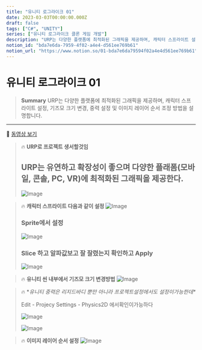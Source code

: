 ```yaml
---
title: "유니티 로그라이크 01"
date: 2023-03-03T00:00:00.000Z
draft: false
tags: ["C#", "UNITY"]
series: ["유니티 로그라이크 클론 게임 개발"]
description: "URP는 다양한 플랫폼에 최적화된 그래픽을 제공하며, 캐릭터 스프라이트 설정, 기즈모 크기 변경, 중력 설정 및 이미지 레이어 순서 조정 방법을 설명합니다."
notion_id: "bda7e6da-7959-4f02-a4e4-d561ee769b61"
notion_url: "https://www.notion.so/01-bda7e6da79594f02a4e4d561ee769b61"
---
```


# 유니티 로그라이크 01

> **Summary**
> URP는 다양한 플랫폼에 최적화된 그래픽을 제공하며, 캐릭터 스프라이트 설정, 기즈모 크기 변경, 중력 설정 및 이미지 레이어 순서 조정 방법을 설명합니다.

---

🎥 [동영상 보기](https://www.youtube.com/watch?v=qOTbP9ciJ88&list=PLO-mt5Iu5TeZF8xMHqtT_DhAPKmjF6i3x&index=2)

> 🔥 **URP로 프로젝트 생서할것임**
> ## URP는 유연하고 확장성이 좋으며 다양한 플래폼(모바일, 콘솔, PC, VR)에 최적화된 그래픽을 제공한다.
>
> ![Image](https://prod-files-secure.s3.us-west-2.amazonaws.com/09ccd4d5-876c-4bba-bbdf-cc77a0a11257/35c3d80f-0fa9-4f11-9d82-30eda46f6e45/Untitled.png?X-Amz-Algorithm=AWS4-HMAC-SHA256&X-Amz-Content-Sha256=UNSIGNED-PAYLOAD&X-Amz-Credential=ASIAZI2LB466VAT3BZL4%2F20250724%2Fus-west-2%2Fs3%2Faws4_request&X-Amz-Date=20250724T102238Z&X-Amz-Expires=3600&X-Amz-Security-Token=IQoJb3JpZ2luX2VjEAIaCXVzLXdlc3QtMiJHMEUCIQCz3pL84Nd8GUDKWeZVeFpF7lipqO1mQVvwekPjxDRTDAIgDP5tFXGBIMwNUv3JiFatcdaemAuKRuwUBKGZ5fiXGpcq%2FwMIKhAAGgw2Mzc0MjMxODM4MDUiDNjTYtWmsCbTCs8gCCrcA1T2FPlfUzNS2FwKu%2Bg%2FjwMsTDRGkjXSNQ1rEPwxJlR7%2FbevHWRjIq4g9cXUsPgNdCpfXZWT4tevjijoXJz%2BQwoq38iDC%2FGEzfnni5vtCJ1BN5yNn02z9gafQ8yYqTvKlDIMKS0Fd0kDXNzMauG8Ng%2BMv3d2IC06T6jgAfRG7maViiTTDMx8LL7mN5brPFUB3DGu4trZoADgkC2PLJUQHpYQWbW6MKzIGNmZTFs8Hx4IVIT%2F52yjDWV%2BQ1cxJZxyHz3oQhx0n9HjcYpu4QN7uS%2FLb4A64e27J%2BWGEePpFR%2BION0IYqFXRM%2BGhOkf8nEyIMI%2B5fyuoFgS3VzwNT0ukWixEmmm1FvVbBEtKsnBiwaSQfIlV%2FAzlnKlHtmKznGxdMCpyK2GNz4%2FJ20plVp3obVm%2BEsfKN%2Fz80FUpUNSvWPJa6vetH1rZq91aLjYLWhjzuehqgrWKyf0PgfV%2Bxf7iIR7SjM%2BF1QM2PmL4XRuH592VSHA7jGZICZmrknN5YYxAbPd2OdicwUiV2AC5tJ3QcRZsyi%2FsfV6TyiPHU2wA8CAt%2B3rHZhG3RIlkyMx0CMN6okOXoayXryJeQPP7RTSk78%2BMusEBawYVOFuCEPM9M9RdxREWJ7yxqIxCi6pMJ72h8QGOqUBs4Ad6yE0jK4xGlMUjVwfK%2BsJjYiKoT6RpE3Tq7FPbDDJV76CgTpHoqImlj7n7Sgm5MiukE%2FeqM3pZVATaW6ZEoANyQ6Y7roFBZkJ5AeNZ07uTEM2p331oQXt%2FyF1Jf3kK3E0%2FTfrIxNf3Q42mK6upx8hlJ9GGdiL5M8jPKKjTga9S%2FDxDALcQxk%2FeVOJeoghzt%2FA5G1%2F9qP2aCKgVT9n%2B1%2FZVWUg&X-Amz-Signature=05b6a1102974f30c7e16e778b2a142b1cdb64bc0bd0a5195c6b08c061d63099c&X-Amz-SignedHeaders=host&x-amz-checksum-mode=ENABLED&x-id=GetObject)
>
>

> 🔥 **캐릭터 스프라이트 다음과 같이 설정**
> ![Image](https://prod-files-secure.s3.us-west-2.amazonaws.com/09ccd4d5-876c-4bba-bbdf-cc77a0a11257/64d41d2b-e63f-450c-b5d6-54f0d117d964/Untitled.png?X-Amz-Algorithm=AWS4-HMAC-SHA256&X-Amz-Content-Sha256=UNSIGNED-PAYLOAD&X-Amz-Credential=ASIAZI2LB466RVGL4Z25%2F20250724%2Fus-west-2%2Fs3%2Faws4_request&X-Amz-Date=20250724T102239Z&X-Amz-Expires=3600&X-Amz-Security-Token=IQoJb3JpZ2luX2VjEAIaCXVzLXdlc3QtMiJGMEQCIEDdois4NSbIdooYGy5Nugt%2B9iUVsAN5DKynYgGk5s3%2BAiBATYK40AeWQl0JdLmsrq%2FLFdkCMFdRcfx3dMn79%2B6ZfSr%2FAwgqEAAaDDYzNzQyMzE4MzgwNSIMvRRq%2BO%2FEhbVyFMtNKtwDuLoY9ThpV4Ljs8yjP6QPEa4PzU63g66ITwrbaEref6cSpjNcx9YhkK5Ugo7GvuGpl4xjtrbEWcCF7RjohYaYjQiQ9rcqrK8j%2BaSj92pcIvTLSLxh%2F3vMuXCoFuWwN%2BN3H%2BgJ4Dax%2B2FhC%2FajrLp5Ah0iCXBkKC7KjV%2B0OelKENXbR3xU%2Bdw2xQ%2B8UaLxJjfzLQIz9OD2jYS%2BjannCKqkAKN22e9ovngbo5HJYpg4X2fLNSWtYWNl8knNKZgIqRMDxF8dcsqdte0rFKSXyUFuHxEszN1POX3QGnEI%2BrHxN9JgGT7hcf%2FpatVveTm9a6dJ3QNIds%2F1D0sXk58dbfdq%2BTBl78jj9vUMdn6dnNC5yqbwEPHo4%2BAHzWkXbD2rSBv4703maI5fQH%2BFySckufuSa5wLA2mDnHS3uQIHyK8GLLFb3UG%2BCLuOYYgFzO9fpqm5%2FoKZH4Ut6NnWYmy9lnrDMKp1FOGZKgRBzCljtAvs2LBq81a1dWYaMcNAi1AeNvxE04BR%2B2PpQRu3qgGQUrNIb9fLOYKgunfkiC1E4CUEMbCtU6be9r0Qg60XI%2FN28hz13ekbgOR8eA6Ku4tbBPiyfxwb3x9EQ2hxcnEUj6RE95aIoWgjMJLjiN2CHcow5vWHxAY6pgEUbLp9cJV2UH2ItyrStqHGxJz9J6oTmgV6874EhZ3X8BbqK%2BJaDAgvPQiins68sOCaWl1rHn3yVPqKlF1aQvvezJ1vlRihtRJjItiXlfAB%2FjaaO%2BMZuQkw0l1LkC2Y9i7c%2BYkO9%2FmmCTKgnq8N61uIyjBu%2B5W3TRSaoJibHWkxNN6oh1CbQ%2B%2FSobjiRVbs1SyNZ8iXVojt8%2FKZXErLk6qrfxTv7nQf&X-Amz-Signature=74db786760485db3976a593c6183f311d4a72f97da15bb54f8823d2229b6d9a5&X-Amz-SignedHeaders=host&x-amz-checksum-mode=ENABLED&x-id=GetObject)
>
> ### Sprite에서 설정
>
> ![Image](https://prod-files-secure.s3.us-west-2.amazonaws.com/09ccd4d5-876c-4bba-bbdf-cc77a0a11257/f0ae4573-1da0-4fa1-a001-e47b15cdc05b/Untitled.png?X-Amz-Algorithm=AWS4-HMAC-SHA256&X-Amz-Content-Sha256=UNSIGNED-PAYLOAD&X-Amz-Credential=ASIAZI2LB466RVGL4Z25%2F20250724%2Fus-west-2%2Fs3%2Faws4_request&X-Amz-Date=20250724T102239Z&X-Amz-Expires=3600&X-Amz-Security-Token=IQoJb3JpZ2luX2VjEAIaCXVzLXdlc3QtMiJGMEQCIEDdois4NSbIdooYGy5Nugt%2B9iUVsAN5DKynYgGk5s3%2BAiBATYK40AeWQl0JdLmsrq%2FLFdkCMFdRcfx3dMn79%2B6ZfSr%2FAwgqEAAaDDYzNzQyMzE4MzgwNSIMvRRq%2BO%2FEhbVyFMtNKtwDuLoY9ThpV4Ljs8yjP6QPEa4PzU63g66ITwrbaEref6cSpjNcx9YhkK5Ugo7GvuGpl4xjtrbEWcCF7RjohYaYjQiQ9rcqrK8j%2BaSj92pcIvTLSLxh%2F3vMuXCoFuWwN%2BN3H%2BgJ4Dax%2B2FhC%2FajrLp5Ah0iCXBkKC7KjV%2B0OelKENXbR3xU%2Bdw2xQ%2B8UaLxJjfzLQIz9OD2jYS%2BjannCKqkAKN22e9ovngbo5HJYpg4X2fLNSWtYWNl8knNKZgIqRMDxF8dcsqdte0rFKSXyUFuHxEszN1POX3QGnEI%2BrHxN9JgGT7hcf%2FpatVveTm9a6dJ3QNIds%2F1D0sXk58dbfdq%2BTBl78jj9vUMdn6dnNC5yqbwEPHo4%2BAHzWkXbD2rSBv4703maI5fQH%2BFySckufuSa5wLA2mDnHS3uQIHyK8GLLFb3UG%2BCLuOYYgFzO9fpqm5%2FoKZH4Ut6NnWYmy9lnrDMKp1FOGZKgRBzCljtAvs2LBq81a1dWYaMcNAi1AeNvxE04BR%2B2PpQRu3qgGQUrNIb9fLOYKgunfkiC1E4CUEMbCtU6be9r0Qg60XI%2FN28hz13ekbgOR8eA6Ku4tbBPiyfxwb3x9EQ2hxcnEUj6RE95aIoWgjMJLjiN2CHcow5vWHxAY6pgEUbLp9cJV2UH2ItyrStqHGxJz9J6oTmgV6874EhZ3X8BbqK%2BJaDAgvPQiins68sOCaWl1rHn3yVPqKlF1aQvvezJ1vlRihtRJjItiXlfAB%2FjaaO%2BMZuQkw0l1LkC2Y9i7c%2BYkO9%2FmmCTKgnq8N61uIyjBu%2B5W3TRSaoJibHWkxNN6oh1CbQ%2B%2FSobjiRVbs1SyNZ8iXVojt8%2FKZXErLk6qrfxTv7nQf&X-Amz-Signature=eff77a21cb25523adb852045b1e3c4000258240dd1694cadafc9eac9b23bff2d&X-Amz-SignedHeaders=host&x-amz-checksum-mode=ENABLED&x-id=GetObject)
>
> ### Slice 하고 알파값보고 잘 잘렸는지 확인하고 Apply
>
> ![Image](https://prod-files-secure.s3.us-west-2.amazonaws.com/09ccd4d5-876c-4bba-bbdf-cc77a0a11257/7a8d68f5-4871-42f0-b237-2505ca745fcb/Untitled.png?X-Amz-Algorithm=AWS4-HMAC-SHA256&X-Amz-Content-Sha256=UNSIGNED-PAYLOAD&X-Amz-Credential=ASIAZI2LB466RVGL4Z25%2F20250724%2Fus-west-2%2Fs3%2Faws4_request&X-Amz-Date=20250724T102239Z&X-Amz-Expires=3600&X-Amz-Security-Token=IQoJb3JpZ2luX2VjEAIaCXVzLXdlc3QtMiJGMEQCIEDdois4NSbIdooYGy5Nugt%2B9iUVsAN5DKynYgGk5s3%2BAiBATYK40AeWQl0JdLmsrq%2FLFdkCMFdRcfx3dMn79%2B6ZfSr%2FAwgqEAAaDDYzNzQyMzE4MzgwNSIMvRRq%2BO%2FEhbVyFMtNKtwDuLoY9ThpV4Ljs8yjP6QPEa4PzU63g66ITwrbaEref6cSpjNcx9YhkK5Ugo7GvuGpl4xjtrbEWcCF7RjohYaYjQiQ9rcqrK8j%2BaSj92pcIvTLSLxh%2F3vMuXCoFuWwN%2BN3H%2BgJ4Dax%2B2FhC%2FajrLp5Ah0iCXBkKC7KjV%2B0OelKENXbR3xU%2Bdw2xQ%2B8UaLxJjfzLQIz9OD2jYS%2BjannCKqkAKN22e9ovngbo5HJYpg4X2fLNSWtYWNl8knNKZgIqRMDxF8dcsqdte0rFKSXyUFuHxEszN1POX3QGnEI%2BrHxN9JgGT7hcf%2FpatVveTm9a6dJ3QNIds%2F1D0sXk58dbfdq%2BTBl78jj9vUMdn6dnNC5yqbwEPHo4%2BAHzWkXbD2rSBv4703maI5fQH%2BFySckufuSa5wLA2mDnHS3uQIHyK8GLLFb3UG%2BCLuOYYgFzO9fpqm5%2FoKZH4Ut6NnWYmy9lnrDMKp1FOGZKgRBzCljtAvs2LBq81a1dWYaMcNAi1AeNvxE04BR%2B2PpQRu3qgGQUrNIb9fLOYKgunfkiC1E4CUEMbCtU6be9r0Qg60XI%2FN28hz13ekbgOR8eA6Ku4tbBPiyfxwb3x9EQ2hxcnEUj6RE95aIoWgjMJLjiN2CHcow5vWHxAY6pgEUbLp9cJV2UH2ItyrStqHGxJz9J6oTmgV6874EhZ3X8BbqK%2BJaDAgvPQiins68sOCaWl1rHn3yVPqKlF1aQvvezJ1vlRihtRJjItiXlfAB%2FjaaO%2BMZuQkw0l1LkC2Y9i7c%2BYkO9%2FmmCTKgnq8N61uIyjBu%2B5W3TRSaoJibHWkxNN6oh1CbQ%2B%2FSobjiRVbs1SyNZ8iXVojt8%2FKZXErLk6qrfxTv7nQf&X-Amz-Signature=e16a0f2bd3147fa95abd7f069bdc2c706526ea2e0900248a19b44ea36eceb344&X-Amz-SignedHeaders=host&x-amz-checksum-mode=ENABLED&x-id=GetObject)
>
>

> 🔥 **유니티 씬 내부에서 기즈모 크기 변경방법**
> ![Image](https://prod-files-secure.s3.us-west-2.amazonaws.com/09ccd4d5-876c-4bba-bbdf-cc77a0a11257/9999c639-e78f-4d53-bef7-6a541a2e54dc/Untitled.png?X-Amz-Algorithm=AWS4-HMAC-SHA256&X-Amz-Content-Sha256=UNSIGNED-PAYLOAD&X-Amz-Credential=ASIAZI2LB466TDOI5KE3%2F20250724%2Fus-west-2%2Fs3%2Faws4_request&X-Amz-Date=20250724T102239Z&X-Amz-Expires=3600&X-Amz-Security-Token=IQoJb3JpZ2luX2VjEAIaCXVzLXdlc3QtMiJGMEQCIE5emmbaUy3wnxoOHqYrvXSl3oTRm%2BHAtl6gp%2FtjF1ReAiAMVkq%2FdkAl2e0hV2GIWPVvFJbDuVSCz4sFjYJZCktQMCr%2FAwgqEAAaDDYzNzQyMzE4MzgwNSIMk%2Fbm0Cstsi3x0v%2BoKtwD7YWC%2Fa2vhqspgKX84IZxek6MCYLwDpmkypOL2MUhQ%2Fh83AT7QuKLhLbbPykvuITSoCXwsjC7SyimNh6fmR5ZP12r%2B4tSAqGFnQ%2F5Iodkf%2BcSETj%2BDf6%2B135Tiq2lLQscVQS%2FkxWtReMF5a77285zLMJloAaZlLS0o5%2Bp%2BRud2Xg7ekcKiX%2Bdj3eKMV%2BQLHvS67gIJ2l2JHMi%2FsTjz%2BmT1FSnEI7zGVscS3UINkYMLnL%2Ff0jzlHjkYJEsHNUWsuJI%2FNg62EX5x9ljBj%2FzKWNEHAcY%2FOCXp9B8jC4Tc%2BIEfOxUItARMNW5QVypy1h9G0IrHc51xyQflUb5hk7bsolCCrTGcgPBSuRp%2Fm53%2FAd45WCK1mbRpHzZ7P8LZ0m4qLoCBj4xwk%2Bj61%2B4M%2FPII7jfJnHlARLAEXFgWLYYmlfx3g%2F9Yd51LneY2aMTuV2i4LPV%2F%2Bmo%2F5bGJpx8nu3Qjo3PYa7O2CymVt9FEsPvj3aL7CURcDim1urbEuwKm2M4WPdFqZbICiZZLt1%2BMnNI7a6GA3%2Fgv9Fen6j1sOfOSvgvctKG3edWu7kWGTz9dqb0gppZlA83siRPeTwa7auhbo3H3gX14MvVOWbcT%2FWcvR3UxzaUEtTl43dUAz6PQ24wqPaHxAY6pgEmxwBNausp4S8aYVMMVVGyD59T0nBjPHq4e%2BDv9mf2UStKogOGpTv1hGj%2FgyWPXxO0zpJ30duueyQFuP2UWTqmhwlHD%2BeuoqrniWBuSEYcQ3KOX7aja55pDWTHYySkNYdgv%2BrQTzjNdIAKCs93yboRR8U%2F0Z%2Ba3o3hPOzLXIUDpOA%2Bz0aBShWNJiosK4%2FpnakCaFrwpziuIWDdKrImJxDbXTVjRe85&X-Amz-Signature=2fc040a6f609651e3ac93b1cacebe532c8c3392a56c4b2f0c5bddc176dc13837&X-Amz-SignedHeaders=host&x-amz-checksum-mode=ENABLED&x-id=GetObject)
>
>

> 🔥 **유니티 중력은 리지드바디 뿐만 아니라 프로젝트설정에서도 설정이가능한데\**
>
> Edit - Projecy Settings - Physics2D 에서확인이가능하다
>
> ![Image](https://prod-files-secure.s3.us-west-2.amazonaws.com/09ccd4d5-876c-4bba-bbdf-cc77a0a11257/4e46bd42-2c1c-49f0-b636-f615b42fad88/Untitled.png?X-Amz-Algorithm=AWS4-HMAC-SHA256&X-Amz-Content-Sha256=UNSIGNED-PAYLOAD&X-Amz-Credential=ASIAZI2LB46673F5755D%2F20250724%2Fus-west-2%2Fs3%2Faws4_request&X-Amz-Date=20250724T102239Z&X-Amz-Expires=3600&X-Amz-Security-Token=IQoJb3JpZ2luX2VjEAIaCXVzLXdlc3QtMiJGMEQCIHMVTrLvzE33KkLcxWdTHzBTMdLOmPY73JZ2FpSX7P9UAiAjOtViK5ge2i0%2FUI8esQhdxQbzBdbV15stdSfeNlBI4Sr%2FAwgqEAAaDDYzNzQyMzE4MzgwNSIMKUbercc8EcNA%2FvYDKtwDRsGeIuyP1YONuvMtShJd%2FeuI1sJNlNsHjHQKeO7T2aAlVXY3aAKmehGazSCe3XJW9niP1kLZKhVdOUm2%2BO6G1ufmHWCGTIx2JIfu%2BAvubq8nqNtLZJen6gG9I%2BpuBAiXY1dB%2Fv2m8na69dLnu7F2Ka2Tx85RFcEgvyFj6Bx2UnP68ofW9Y84%2B4AWUAg9H60bl7huunPWseHmx%2F6VJO6bx8neembYn3YeBBIEhMa6s6x1%2BxZlVTyQOofvR%2B1N7Qj%2Frr%2FDYkXRQ0kJGQBFiWneOaKNcBnQGoxROykOUeT6paxSiU4REP1OAyE5DMs88HxRRqHgFhPIxjAbmhKw%2BLqw5b2GyxHlf2lU29sGPEfn2LilyFdsCSUCOd3M5%2FVrobuGNYXF34dQodG0gavaEGwl4OEp3y55SfrklQyFITs56mcHl2UPSsjbve4CCBsIQf0Px8MNYvAqezNM5%2FU3YXL%2FOCe9d6Aq7VgK5h01BoSIM92HHp6N1WJdfLTXlm1p33Zxs%2FuztFNQYGF4UkOICDoQLG95HDoBzA13mM17oxAxVt8pdNZsw1%2F5kwq9SBkhglXhUj9lrgzpnMc260wjPKE1HN%2FSApSJVCapq3dGV21hTR30Sp8Qx7vplw0%2FHrkwm%2FWHxAY6pgERRjUV5QURm063Vm70zuuI6389grPYWlE6jhSsVPNxtDCFwdbG9EzjQIeuMkyTQWObkxMDFMgMz2PUp5H1QdCM6hlQJLUrfarHTO0xe5tunygcvsZJhStooHh1ingaExjh662HQG%2FdPAsrNZyFcjBi2dbvLivbEb3Tq2hX%2Bw13iggCi%2F%2B2ncHbT6EFve2Iy3wDXGpP7ErRdaiXsWDYTpJv0u4GGQO3&X-Amz-Signature=a2f9ab52ba83852db35ab352005e5a49e345e79b8ae9219b14b45da3f419a507&X-Amz-SignedHeaders=host&x-amz-checksum-mode=ENABLED&x-id=GetObject)
>
> ![Image](https://prod-files-secure.s3.us-west-2.amazonaws.com/09ccd4d5-876c-4bba-bbdf-cc77a0a11257/aee6ddfd-00c1-4beb-b972-e773d3293d43/Untitled.png?X-Amz-Algorithm=AWS4-HMAC-SHA256&X-Amz-Content-Sha256=UNSIGNED-PAYLOAD&X-Amz-Credential=ASIAZI2LB46673F5755D%2F20250724%2Fus-west-2%2Fs3%2Faws4_request&X-Amz-Date=20250724T102239Z&X-Amz-Expires=3600&X-Amz-Security-Token=IQoJb3JpZ2luX2VjEAIaCXVzLXdlc3QtMiJGMEQCIHMVTrLvzE33KkLcxWdTHzBTMdLOmPY73JZ2FpSX7P9UAiAjOtViK5ge2i0%2FUI8esQhdxQbzBdbV15stdSfeNlBI4Sr%2FAwgqEAAaDDYzNzQyMzE4MzgwNSIMKUbercc8EcNA%2FvYDKtwDRsGeIuyP1YONuvMtShJd%2FeuI1sJNlNsHjHQKeO7T2aAlVXY3aAKmehGazSCe3XJW9niP1kLZKhVdOUm2%2BO6G1ufmHWCGTIx2JIfu%2BAvubq8nqNtLZJen6gG9I%2BpuBAiXY1dB%2Fv2m8na69dLnu7F2Ka2Tx85RFcEgvyFj6Bx2UnP68ofW9Y84%2B4AWUAg9H60bl7huunPWseHmx%2F6VJO6bx8neembYn3YeBBIEhMa6s6x1%2BxZlVTyQOofvR%2B1N7Qj%2Frr%2FDYkXRQ0kJGQBFiWneOaKNcBnQGoxROykOUeT6paxSiU4REP1OAyE5DMs88HxRRqHgFhPIxjAbmhKw%2BLqw5b2GyxHlf2lU29sGPEfn2LilyFdsCSUCOd3M5%2FVrobuGNYXF34dQodG0gavaEGwl4OEp3y55SfrklQyFITs56mcHl2UPSsjbve4CCBsIQf0Px8MNYvAqezNM5%2FU3YXL%2FOCe9d6Aq7VgK5h01BoSIM92HHp6N1WJdfLTXlm1p33Zxs%2FuztFNQYGF4UkOICDoQLG95HDoBzA13mM17oxAxVt8pdNZsw1%2F5kwq9SBkhglXhUj9lrgzpnMc260wjPKE1HN%2FSApSJVCapq3dGV21hTR30Sp8Qx7vplw0%2FHrkwm%2FWHxAY6pgERRjUV5QURm063Vm70zuuI6389grPYWlE6jhSsVPNxtDCFwdbG9EzjQIeuMkyTQWObkxMDFMgMz2PUp5H1QdCM6hlQJLUrfarHTO0xe5tunygcvsZJhStooHh1ingaExjh662HQG%2FdPAsrNZyFcjBi2dbvLivbEb3Tq2hX%2Bw13iggCi%2F%2B2ncHbT6EFve2Iy3wDXGpP7ErRdaiXsWDYTpJv0u4GGQO3&X-Amz-Signature=92385be7e9de5f1343e0db5e785d66107447320cda496f05c2969ce4d477323a&X-Amz-SignedHeaders=host&x-amz-checksum-mode=ENABLED&x-id=GetObject)
>
>

> 🔥 **이미지 레이어 순서 설정**
> ![Image](https://prod-files-secure.s3.us-west-2.amazonaws.com/09ccd4d5-876c-4bba-bbdf-cc77a0a11257/c9253663-2d60-4ccb-87ea-7ca58aa333c6/Untitled.png?X-Amz-Algorithm=AWS4-HMAC-SHA256&X-Amz-Content-Sha256=UNSIGNED-PAYLOAD&X-Amz-Credential=ASIAZI2LB466SWJMTCJK%2F20250724%2Fus-west-2%2Fs3%2Faws4_request&X-Amz-Date=20250724T102240Z&X-Amz-Expires=3600&X-Amz-Security-Token=IQoJb3JpZ2luX2VjEAIaCXVzLXdlc3QtMiJHMEUCICYmOEQbTO5KFcs195%2Ba46le%2FXKPn2wTqdb5vIaCItNDAiEAxKTm370wBQiRLil3fjGObagoLayNMmnhj4K3OtxM0q8q%2FwMIKhAAGgw2Mzc0MjMxODM4MDUiDDjbUhCsiIfRXWD1kyrcA6hooGPRYo3XJio49yHqaAVgZ0SZpGNLW8a097tWsaJLPgDDJpOdP9iSLH4Uq6uc4sgfULRGTN05ru9%2BrDrdXPbT%2FrEcU8Ib64Ff%2BL7erR%2FzJUK3uH98tRycYIoDCN4mQvDDUmRmyxBQLXmTFc6DA8%2FR9zSDV0AbfMHFyvoBgb%2F0EIkjvY1ooYHQW9Mrb4RYz3zxFdTg0mEsYig4G5bZDuaSIAPSuTZEzR2vfkeFNzr5OvenbEe614%2FEHHs9dlflW1czzPTlKIC7F9ECYPL%2FVIKde6LgEiJAUNVZ%2FK6s0tZecUq5yOn821s0vBFUg6qPK%2Bnd5S76h7uZoyWAYPGRI3k%2Fz54QYfXX%2FRdjr5O6yN8%2FVe%2BjdURyDMDoHGcsmW8nKS7ZECZJaWUWlK4GMLOHej2VXtGwUqNE5bfGjP2WOB%2BGVzWETE5u2nenqR7WADAsDGxFrLf%2FYwuH942VKC%2B9RYslJaY1jYKKDiTJzbbD0qTtq0jZoGHX%2B8sglEPJB6eFL%2FY%2FS4DwXb0G5cZxeSUeJqEOw4NeI9DrZnO7vM8jzlxIUjm7DKJnK%2BVKW6tivCu2uv0GvDH3kkXevEdwYtC7OXyAk89W51VIW9VeRuLhi2ib9OIptx%2BEeMPpC8vWMJX1h8QGOqUBdW%2BrxCaf6BViVSV6pk506q4UM%2BjkSoeKRZzt0mSSNTThC%2FzdNNkp%2Bs4tqn8Z8mxFkRJbHNdsDKR27Fm7gSTgXr67RjWAfrGXEOP24gG9Iq5nIIu%2F5tOk20Y1A1%2BaJdcgHw%2BRbO7CO8QB0EL6NuSHTmhf%2FrSH2zb4SinBdtHMF2X7MfIvYPSYBn4oEgAGdJCxqByjmNDEn3wgiryXCrcNUAKN9u9c&X-Amz-Signature=08a446c90534d8fd534f24761b15c327a337557558fa241096fb87633a3ab70e&X-Amz-SignedHeaders=host&x-amz-checksum-mode=ENABLED&x-id=GetObject)
>
>

